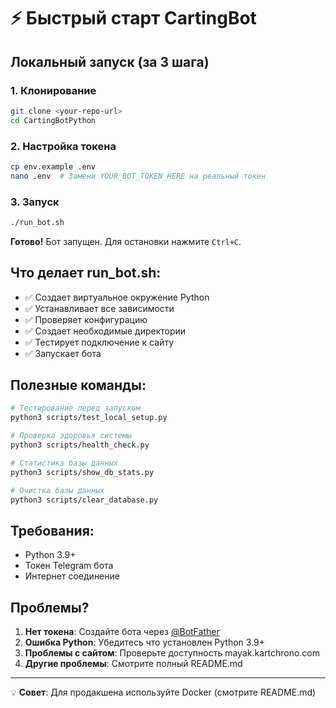 # ⚡ Быстрый старт CartingBot

## Локальный запуск (за 3 шага)

### 1. Клонирование
```bash
git clone <your-repo-url>
cd CartingBotPython
```

### 2. Настройка токена
```bash
cp env.example .env
nano .env  # Замени YOUR_BOT_TOKEN_HERE на реальный токен
```

### 3. Запуск
```bash
./run_bot.sh
```

**Готово!** Бот запущен. Для остановки нажмите `Ctrl+C`.

## Что делает run_bot.sh:

- ✅ Создает виртуальное окружение Python
- ✅ Устанавливает все зависимости
- ✅ Проверяет конфигурацию
- ✅ Создает необходимые директории
- ✅ Тестирует подключение к сайту
- ✅ Запускает бота

## Полезные команды:

```bash
# Тестирование перед запуском
python3 scripts/test_local_setup.py

# Проверка здоровья системы
python3 scripts/health_check.py

# Статистика базы данных
python3 scripts/show_db_stats.py

# Очистка базы данных
python3 scripts/clear_database.py
```

## Требования:

- Python 3.9+
- Токен Telegram бота
- Интернет соединение

## Проблемы?

1. **Нет токена**: Создайте бота через [@BotFather](https://t.me/BotFather)
2. **Ошибка Python**: Убедитесь что установлен Python 3.9+
3. **Проблемы с сайтом**: Проверьте доступность mayak.kartchrono.com
4. **Другие проблемы**: Смотрите полный README.md

---

💡 **Совет**: Для продакшена используйте Docker (смотрите README.md) 